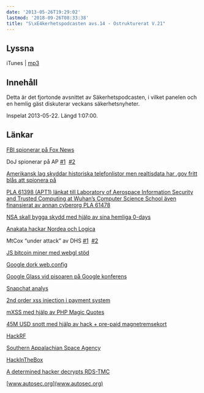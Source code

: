 ```yaml
---
date: '2013-05-26T19:29:02'
lastmod: '2018-09-26T08:33:38'
title: "S\xE4kerhetspodcasten avs.14 - Ostrukturerat V.21"
---
```

## Lyssna

iTunes \| [mp3](http://traffic.libsyn.com/sakerhetspodcasten/Ostrukturerat_v21.mp3)
[ ](http://traffic.libsyn.com/sakerhetspodcasten/IntervjuavsnittetLOUD.mp3)

## Innehåll

Detta är det fjortonde avsnittet av Säkerhetspodcasten, i vilket panelen och en hemlig
gäst diskuterar veckans säkerhetsnyheter.

Inspelat 2013-05-22. Längd 1:07:00.

## Länkar
[FBI spionerar på Fox News](http://www.wired.com/threatlevel/2013/05/feds-tracked-fox-news-reporter/)


DoJ spionerar på AP [#1](http://www.wired.com/threatlevel/2013/05/doj-got-reporter-phone-records/)
 [#2](http://bigstory.ap.org/article/govt-obtains-wide-ap-phone-records-probe) 

[Amerikansk lag skyddar historiska telefonlistor men realtisdata har .gov fritt blås
att spionera på](http://www.gpo.gov/fdsys/pkg/CFR-2010-title28-vol2/pdf/CFR-2010-title28-vol2-sec50-10.pdf)


[PLA 61398 (APT1) länkat till Laboratory of Aerospace Information Security and Trusted
Computing at Wuhan’s Computer Science School även finansierat av annan cyberorg PLA
61478](http://freebeacon.com/network-effects/) 

[NSA skall bygga skydd med hjälp av sina hemliga 0-days](http://mobile.reuters.com/article/article/idUSBRE94E11B20130515?irpc=932)


[Anakata hackar Nordea och Logica](http://translate.google.com/translate?sl=fi&tl=en&js=n&prev=_t&hl=fi&ie=UTF-8&eotf=1&u=http%3A%2F%2Fwww.tietoviikko.fi%2Fkaikki_uutiset%2Fnordean%2Bitjarjestelmiin%2Bmurtauduttiin%2B%2Bpankki%2Bei%2Bilmoittanut%2Bpoliisille%2Fa901973)


MtCox “under attack” av DHS [#1](http://betabeat.com/2013/05/department-of-homeland-security-shuts-down-dwolla-payments-to-and-from-mt-gox/)
 [#2](https://mtgox.com/pdf/20130503_coinlab_lawsuit.pdf) 

[JS bitcoin miner med webgl stöd](http://bitcoin.biniok.net/gl.html) 

[Google dork web.config](https://www.google.com.au/search?q=filetype:config+inurl:web.config+inurl:ftp&aq=f&oq=filetype:config+inurl:web.config+inurl:ftp)


[Google Glass vid pisoaren på Google konferens](http://bits.blogs.nytimes.com/2013/05/17/at-google-conference-even-cameras-in-the-bathroom/?smid=tw-share)


[Snapchat analys](http://www.decipherforensics.com/publications) 

[2nd order xss injection i payment system](http://www.tnooz.com/2013/05/09/news/security-alert-how-a-travel-technology-company-is-grappling-with-an-ethical-hacker/)


[mXSS med hjälp av PHP Magic Quotes](http://insight-labs.org/?p=499) 

[45M USD snott med hjälp av hack + pre-paid magnetremsekort](http://www.popsci.com/technology/article/2013-05/thieves-stole-45-million-because-us-uses-absurd-40-year-old-technology)


[HackRF](http://greatscottgadgets.com/hackrf/) 

[Southern Appalachian Space Agency](http://www.flickr.com/photos/travisgoodspeed/with/8851847326/)


[HackInTheBox](http://www.youtube.com/user/hitbsecconf/videos) 

[A determined hacker decrypts RDS-TMC](http://www.windytan.com/2013/05/a-determined-hacker-decrypts-rds-tmc.html)


[www.autosec.org](www.autosec.org) 
